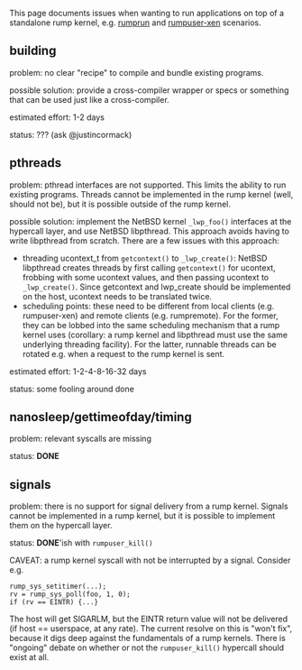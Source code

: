 This page documents issues when wanting to run applications on top of a standalone rump kernel, e.g. [rumprun](http://repo.rumpkernel.org/rumprun/) and [rumpuser-xen](https://github.com/rumpkernel/rumpuser-xen/) scenarios.

## building

problem: no clear "recipe" to compile and bundle existing programs.

possible solution: provide a cross-compiler wrapper or specs or something that can be used just like a cross-compiler.

estimated effort: 1-2 days

status: ??? (ask @justincormack)

## pthreads

problem: pthread interfaces are not supported.  This limits the ability to run existing programs.  Threads cannot be implemented in the rump kernel (well, should not be), but it is possible outside of the rump kernel.

possible solution: implement the NetBSD kernel `_lwp_foo()` interfaces at the hypercall layer, and use NetBSD libpthread.  This approach avoids having to write libpthread from scratch.  There are a few
issues with this approach:

- threading ucontext_t from `getcontext()` to `_lwp_create()`: NetBSD libpthread creates threads by first calling `getcontext()` for ucontext, frobbing with some ucontext values, and then passing ucontext to `_lwp_create()`.  Since getcontext and lwp_create should be implemented on the host, ucontext needs to be translated twice.
- scheduling points: these need to be different from local clients (e.g. rumpuser-xen) and remote clients (e.g. rumpremote).  For the former, they can be lobbed into the same scheduling mechanism that a rump kernel uses (corollary: a rump kernel and libpthread must use the same underlying threading facility).  For the latter, runnable threads can be rotated e.g. when a request to the rump kernel is sent.

estimated effort: 1-2-4-8-16-32 days

status: some fooling around done

## nanosleep/gettimeofday/timing

problem: relevant syscalls are missing

status: __DONE__

## signals

problem: there is no support for signal delivery from a rump kernel.  Signals cannot be implemented in a rump kernel, but it is possible to implement them on the hypercall layer.

status: __DONE__'ish with `rumpuser_kill()`

CAVEAT: a rump kernel syscall with not be interrupted by a signal.  Consider e.g.

```
rump_sys_setitimer(...);
rv = rump_sys_poll(foo, 1, 0);
if (rv == EINTR) {...}
```

The host will get SIGARLM, but the EINTR return value will not be delivered (if host == userspace, at any rate).  The current resolve on this is "won't fix", because it digs deep against the fundamentals of a rump kernels.  There is "ongoing" debate on whether or not the `rumpuser_kill()` hypercall should exist at all.